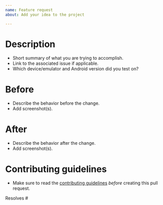 ```yaml
---
name: Feature request
about: Add your idea to the project

---
```


# Description
- Short summary of what you are trying to accomplish.
- Link to the associated issue if applicable.
- Which device/emulator and Android version did you test on?

# Before
- Describe the behavior before the change.
- Add screenshot(s).

# After
- Describe the behavior after the change.
- Add screenshot(s).

# Contributing guidelines
- Make sure to read the [contributing guidelines](../../CONTRIBUTING.md) *before* creating this pull request.

Resolves #
